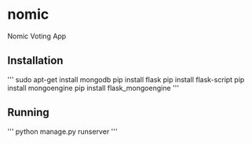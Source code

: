 # nomic

Nomic Voting App

## Installation
'''
sudo apt-get install mongodb
pip install flask
pip install flask-script
pip install mongoengine
pip install flask_mongoengine
'''

## Running
'''
python manage.py runserver
'''
